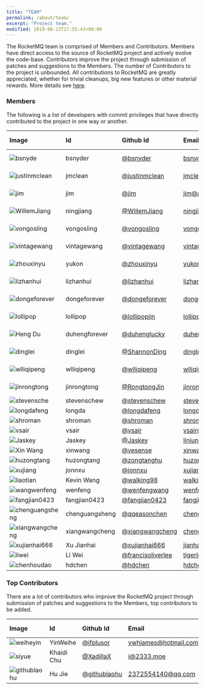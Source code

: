 ```yaml
---
title: "TEAM"
permalink: /about/team/
excerpt: "Project team."
modified: 2019-06-13T17:55:43+08:00
---
```


The RocketMQ team is comprised of Members and Contributors. Members have direct access to the source of RocketMQ project and actively evolve the code-base. Contributors improve the project through submission of patches and suggestions to the Members. The number of Contributors to the project is unbounded. All contributions to RocketMQ are greatly appreciated, whether for trivial cleanups, big new features or other material rewards. More details see [here](https://github.com/apache/rocketmq/blob/master/CONTRIBUTING.md).


### Members

The following is a list of developers with commit privileges that have directly contributed to the project in one way or another.

|Image| Id| Github Id | Email |[Roles](https://www.apache.org/foundation/how-it-works.html#roles)| Time Zone|
|:---|:---|:---|:---|:---|:---|
|![bsnyde](/assets/images/about/bsnyder.jpeg)|bsnyder| [@bsnyder](https://github.com/bsnyder)|bsnyder@apache.org |PMC Member| -7 |
|![justinmclean](/assets/images/about/justinmclean.jpeg)|jmclean| [@justinmclean](https://github.com/justinmclean)|jmclean@apache.org |PMC Member| +11 |
|![jim](/assets/images/about/jim.jpg)|jim| [@jim](https://github.com/jimjag)|jim@apache.org |PMC Member| -7 |
|![WillemJiang](/assets/images/about/WillemJiang.jpeg)|ningjiang| [@WillemJiang](https://github.com/WillemJiang)|ningjiang@apache.org |PMC Member| +8 |
|![vongosling](/assets/images/about/vongosling.jpeg)|vongosling|[@vongosling](https://github.com/vongosling)|vongosling@apache.org |PMC Member| +8 |
|![vintagewang](/assets/images/about/vintagewang.jpeg)|vintagewang|[@vintagewang](https://github.com/vintagewang)|vintagewang@apache.org |PMC Member| +8|
|![zhouxinyu](/assets/images/about/zhouxinyu.png)|yukon|[@zhouxinyu](https://github.com/zhouxinyu)|yukon@apache.org |PMC Member| +8 |
|![lizhanhui](/assets/images/about/lizhanhui.jpg)|lizhanhui|[@lizhanhui](https://github.com/lizhanhui)|lizhanhui@apache.org |PMC Member| +8 |
|![dongeforever](/assets/images/about/dongeforever.jpeg)|dongeforever|[@dongeforever](https://github.com/dongeforever)|dongeforever@apache.org |PMC Member| +8 |
|![lollipop](/assets/images/about/lollipop.jpeg)|lollipop|[@lollipopjin](https://github.com/lollipopjin)|lollipop@apache.org |PMC Member| +8 |
|![Heng Du](/assets/images/about/duhengforever.jpeg)|duhengforever|[@duhenglucky](https://github.com/duhenglucky)|duhengforever@apache.org |PMC Member| +8 |
|![dinglei](/assets/images/about/dinglei.jpg)|dinglei|[@ShannonDing](https://github.com/ShannonDing)|dinglei@apache.org |PMC Member| +8 |
|![wlliqipeng](/assets/images/about/liqipeng.jpeg)|wlliqipeng|[@wlliqipeng](https://github.com/wlliqipeng)|wlliqipeng@apache.org |PMC Member| +8 |
|![jinrongtong](/assets/images/about/jinrongtong.jpg)|jinrongtong| [@RongtongJin](https://github.com/RongtongJin)|jinrongtong@apache.org|PMC Member| +8 |
|![stevensche](/assets/images/about/stevenschew.png)|stevenschew|[@stevenschew](https://github.com/stevenschew)|stevenschew@apache.org |Committer| +8 |
|![longdafeng](/assets/images/about/longdafeng.jpeg)|longda|[@longdafeng](https://github.com/longdafeng)|longda@apache.org |Committer| +8 |
|![shroman](/assets/images/about/rshtykh.png)|shroman|[@shroman](https://github.com/shroman)|shroman@apache.org |Committer| +9 |
|![vsair](/assets/images/about/vsair.png)|vsair|[@vsair](https://github.com/vsair)|vsair@apache.org |Committer| +8 |
|![Jaskey](/assets/images/about/Jaskey.jpeg)|Jaskey|[@Jaskey](https://github.com/jaskey)|linjunjie@apache.org |Committer| +8 |
|![Xin Wang](/assets/images/about/XinWang.jpeg)|xinwang|[@vesense](https://github.com/vesense)|xinwang@apache.org |Committer| +8 |
|![huzongtang](/assets/images/about/huzongtang.jpeg)|huzongtang|[@zongtanghu](https://github.com/zongtanghu)|huzongtang@apache.org |Committer| +8 |
|![xujiang](/assets/images/about/xujiang.jpg)|jonnxu| [@jonnxu](https://github.com/jonnxu)|xujiang@apache.org|Committer| +8 |
|![liaotian](/assets/images/about/liaotian.jpeg)|Kevin Wang| [@walking98](https://github.com/walking98)|walking98@apache.org|Committer| +8 |
|![wangwenfeng](/assets/images/about/wangwenfeng.jpeg)|wenfeng| [@wenfengwang](https://github.com/wenfengwang)|wenfeng@apache.org|Committer| +8 |
|![fangjian0423](/assets/images/about/fangjian.jpeg)|fangjian0423| [@fangjian0423](https://github.com/fangjian0423)|fangjian0423@apache.org|Committer| +8 |
|![chenguangsheng](/assets/images/about/chenguangsheng.jpg)|chenguangsheng| [@qqeasonchen](https://github.com/qqeasonchen)|chenguangsheng@apache.org|Committer| +8 |
|![xiangwangcheng](/assets/images/about/chengxiangwang.jpeg)|xiangwangcheng| [@xiangwangcheng](https://github.com/xiangwangcheng)|chengxiangwang@apache.org|Committer| +8 |
|![xujianhai666](/assets/images/about/xujianhai.jpeg)|Xu Jianhai| [@xujianhai666](https://github.com/xujianhai666)|jianhaixu@apache.org|Committer| +8 |
|![liwei](/assets/images/about/liwei.jpeg)|Li Wei| [@francisoliverlee](https://github.com/francisoliverlee)|tigerlee@apache.org|Committer| +8 |
|![chenhoudao](/assets/images/about/chenhoudao.jpeg)|hdchen| [@hdchen](https://github.com/hdchen)|hdchen@apache.org|Committer| +8 |

### Top Contributors
There are a lot of contributors who improve the RocketMQ project through submission of patches and suggestions to the Members, top contributors to be added.

|Image| Id| Github Id | Email |[Roles](https://www.apache.org/foundation/how-it-works.html#roles)| Time Zone|
|:---|:---|:---|:---|:---|:---|
|![weiheyin](/assets/images/about/yinweihe.jpeg)|YinWeihe| [@ifplusor](https://github.com/ifplusor)|ywhjames@hotmail.com|Contributor| +8 |
|![siyue](/assets/images/about/siyue.jpeg)|Khaidi Chu| [@XadillaX](https://github.com/XadillaX)|i@2333.moe|Contributor| +8 |
|![githublaohu](/assets/images/about/hujie.png)|Hu Jie| [@githublaohu](https://github.com/githublaohu)|2372554140@qq.com|Contributor| +8 |
